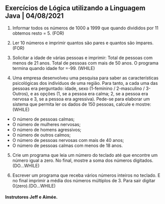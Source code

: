 ## Exercícios de Lógica utilizando a Linguagem Java | 04/08/2021

1. Informar todos os números de 1000 a 1999 que quando divididos por 11 obtemos resto = 5. (FOR)

2. Ler 10 números e imprimir quantos são pares e quantos são ímpares. (FOR)

4. Solicitar a idade de várias pessoas e imprimir: Total de pessoas com menos de 21 anos. Total de pessoas com mais de 50 anos. O programa termina quando idade for =-99. (WHILE)

6. Uma empresa desenvolveu uma pesquisa para saber as características psicológicas dos indivíduos de uma região. Para tanto, a cada uma das pessoas era perguntado: idade, sexo (1-feminino / 2-masculino / 3-Outros), e as opções (1, se a pessoa era calma; 2, se a pessoa era nervosa e 3, se a pessoa era agressiva). Pede-se para elaborar um sistema que permita ler os dados de 150 pessoas, calcule e mostre: (WHILE) 

- O número de pessoas calmas;
- O número de mulheres nervosas; 
- O número de homens agressivos; 
- O número de outros calmos;
- O número de pessoas nervosas com mais de 40 anos; 
- O número de pessoas calmas com menos de 18 anos.

5.	Crie um programa que leia um número do teclado até que encontre um número igual a zero. No final, mostre a soma dos números digitados.(DO...WHILE)

7.	Escrever um programa que receba vários números inteiros no teclado. E no final imprimir a média dos números múltiplos de 3. Para sair digitar 0(zero).(DO...WHILE)



#### Instrutores Jeff e Aimée.
	
